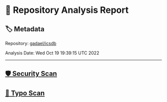 # 🧪 Repository Analysis Report

## 🏷️ Metadata

Repository:
[gadael/icsdb](https://github.com/gadael/icsdb)

Analysis Date:
Wed Oct 19 19:39:15 UTC 2022

---

## [🛡️ Security Scan](./security)


## [🚫 Typo Scan](./typos)


